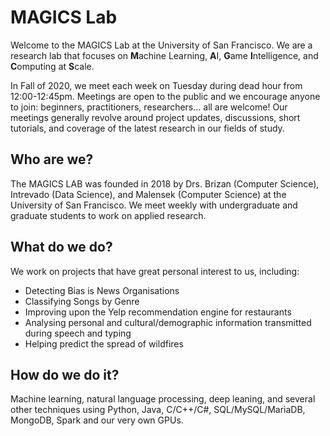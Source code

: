 # MAGICS Lab

Welcome to the MAGICS Lab at the University of San Francisco. We are a research lab that focuses on **M**achine Learning, **A**I, **G**ame **I**ntelligence, and **C**omputing at **S**cale.

In Fall of 2020, we meet each week on Tuesday during dead hour from 12:00-12:45pm. Meetings are open to the public and we encourage anyone to join: beginners, practitioners, researchers... all are welcome! Our meetings generally revolve around project updates, discussions, short tutorials, and coverage of the latest research in our fields of study.

## Who are we?
The MAGICS LAB was founded in 2018 by Drs. Brizan (Computer Science), Intrevado (Data Science), and Malensek (Computer Science) at the University of San Francisco. We meet weekly with undergraduate and graduate students to work on applied research.

## What do we do?
We work on projects that have great personal interest to us, including:
* Detecting Bias is News Organisations
* Classifying Songs by Genre
* Improving upon the Yelp recommendation engine for restaurants
* Analysing personal and cultural/demographic information transmitted during speech and typing
* Helping predict the spread of wildfires

## How do we do it?
Machine learning, natural language processing, deep leaning, and several other techniques using Python, Java, C/C++/C#, SQL/MySQL/MariaDB, MongoDB, Spark and our very own GPUs.

